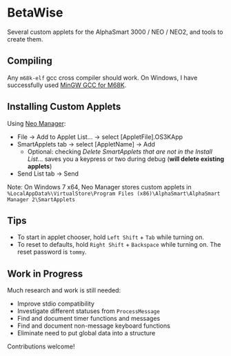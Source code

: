 BetaWise
========
Several custom applets for the AlphaSmart 3000 / NEO / NEO2, and tools to create them.

Compiling
---------
Any `m68k-elf` gcc cross compiler should work. On Windows, I have successfully
used [MinGW GCC for M68K](https://sourceforge.net/projects/mingw-gcc-68k-elf/).

Installing Custom Applets
-------------------------
Using [Neo Manager](https://support.renaissance.com/techkb/techkb/13002475e.asp):
* File → Add to Applet List... → select [AppletFile].OS3KApp
* SmartApplets tab → select [AppletName] → Add
  * Optional: checking *Delete SmartApplets that are not in the Install List…*
    saves you a keypress or two during debug (**will delete existing applets**)
* Send List tab → Send

Note: On Windows 7 x64, Neo Manager stores custom applets in
`%LocalAppData%\VirtualStore\Program Files (x86)\AlphaSmart\AlphaSmart Manager 2\SmartApplets`

Tips
----
* To start in applet chooser, hold `Left Shift` + `Tab` while turning on.
* To reset to defaults, hold `Right Shift` + `Backspace` while turning on. The
  reset password is `tommy`.

Work in Progress
----------------
Much research and work is still needed:
* Improve stdio compatibility
* Investigate different statuses from `ProcessMessage`
* Find and document timer functions and messages
* Find and document non-message keyboard functions
* Eliminate need to put global data into a structure

Contributions welcome!
